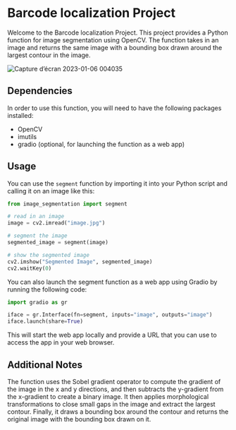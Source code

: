 # Barcode localization Project

Welcome to the Barcode localization Project. This project provides a Python function for image segmentation using OpenCV. The function takes in an image and returns the same image with a bounding box drawn around the largest contour in the image.

![Capture d’écran 2023-01-06 004035](https://user-images.githubusercontent.com/77071173/210901448-608a5e1e-e481-4753-b274-13749c547365.png)

## Dependencies

In order to use this function, you will need to have the following packages installed:

- OpenCV
- imutils
- gradio (optional, for launching the function as a web app)

## Usage

You can use the `segment` function by importing it into your Python script and calling it on an image like this:

```python
from image_segmentation import segment

# read in an image
image = cv2.imread("image.jpg")

# segment the image
segmented_image = segment(image)

# show the segmented image
cv2.imshow("Segmented Image", segmented_image)
cv2.waitKey(0)
```

You can also launch the segment function as a web app using Gradio by running the following code:
```python
import gradio as gr

iface = gr.Interface(fn=segment, inputs="image", outputs="image")
iface.launch(share=True)
```
This will start the web app locally and provide a URL that you can use to access the app in your web browser.

## Additional Notes

The function uses the Sobel gradient operator to compute the gradient of the image in the x and y directions, and then subtracts the y-gradient from the x-gradient to create a binary image. It then applies morphological transformations to close small gaps in the image and extract the largest contour. Finally, it draws a bounding box around the contour and returns the original image with the bounding box drawn on it.
